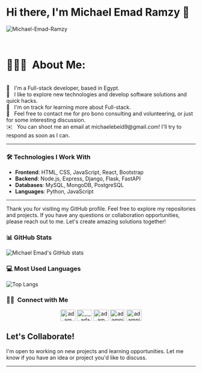 # Hi there, I'm Michael Emad Ramzy 👋
<p align="left"> <img src="https://komarev.com/ghpvc/?username=Michael-Emad-Ramzy&label=Profile%20views&color=0e75b6&style=flat" alt="Michael-Emad-Ramzy" /> </p>
<br>
<h1>👨🏻‍💻 &nbsp;About Me:</h1> <br>
👋 &nbsp; I'm a Full-stack developer, based in Egypt. <br>
🤖 &nbsp; I like to explore new technologies and develop software solutions and quick hacks.<br>
🌱 &nbsp; I'm on track for learning more about Full-stack.<br>
💬 &nbsp; Feel free to contact me for pro bono consulting and volunteering, or just for some interesting discussion.<br>
✉️ &nbsp; You can shoot me an email at <a>michaelebeid9@gmail.com</a>! I'll try to respond as soon as I can.<br>
<!--📄 &nbsp;Please have a look at my [Résumé](https://www.ibra.com/resume.html) for more details about me. I'm open to feedback and suggestions!-->

<be>

---

### 🛠️ Technologies I Work With
- **Frontend**: HTML, CSS, JavaScript, React, Bootstrap
- **Backend**: Node.js, Express, Django, Flask, FastAPI
- **Databases**: MySQL, MongoDB, PostgreSQL
- **Languages**: Python, JavaScript

---

Thank you for visiting my GitHub profile. Feel free to explore my repositories and projects. If you have any questions or collaboration opportunities, please reach out to me. Let's create amazing solutions together!

### 📊 GitHub Stats
![Michael Emad's GitHub stats](https://github-readme-stats.vercel.app/api?username=Michael-Emad-Ramzy&show_icons=true&theme=tokyonight)

### 💻 Most Used Languages

![Top Langs](https://github-readme-stats.vercel.app/api/top-langs/?username=davidemad10&layout=compact&theme=tokyonight)



### 🤝🏻 &nbsp;Connect with Me

<p align="center">
<a href="https://www.linkedin.com/in/michael-emad-7a9a25277/" target="blank" > <img align="center"
      src ="https://raw.githubusercontent.com/rahuldkjain/github-profile-readme-generator/master/src/images/icons/Social/linked-in-alt.svg"
      alt ="adam pithewan" height="30" width="40" /></a>
<a href="https://www.instagram.com/michael._.emad_/"><img align="center"
      src="https://raw.githubusercontent.com/rahuldkjain/github-profile-readme-generator/master/src/images/icons/Social/instagram.svg"
      alt="_._.adam._" height="30" width="40" /></a>
<a href="https://www.facebook.com/popmikeal.emad/"><img align="center"
      src="https://raw.githubusercontent.com/rahuldkjain/github-profile-readme-generator/master/src/images/icons/Social/facebook.svg"
      alt="adam pithen wala" height="30" width="40" /></a>
<a href="https://www.hackerrank.com/profile/michaelebeid9" target="blank"><img align="center"
      src="https://raw.githubusercontent.com/rahuldkjain/github-profile-readme-generator/master/src/images/icons/Social/hackerrank.svg"
      alt="adampithewan" height="30" width="40" /></a>
<a href="https://leetcode.com/u/Michael-Emad-Ebeid/" target="blank"><img align="center"
      src="https://cdn.iconscout.com/icon/free/png-512/free-leetcode-3521542-2944960.png?f=avif&w=256"
      alt="adampithewan" height="30" width="40" /></a>
<!-- <a href="" target="blank"><img align="center"
      src="https://raw.githubusercontent.com/rahuldkjain/github-profile-readme-generator/master/src/images/icons/Social/twitter.svg"
      alt="adampithewan" height="30" width="40" /></a> -->
</p>


## Let's Collaborate!

I'm open to working on new projects and learning opportunities. Let me know if you have an idea or project you'd like to discuss.

---

<!--[![Top Langs](https://github-readme-stats.vercel.app/api/top-langs/?username=Michael-Emad-Ramzy&layout=compact)](https://github.com/anuraghazra/github-readme-stats )
[![Your Name's GitHub stats](https://github-readme-stats.vercel.app/api?username=Michael-Emad-Ramzy&show_icons=true&theme=radical)](https://github.com/anuraghazra/github-readme-stats )-->

